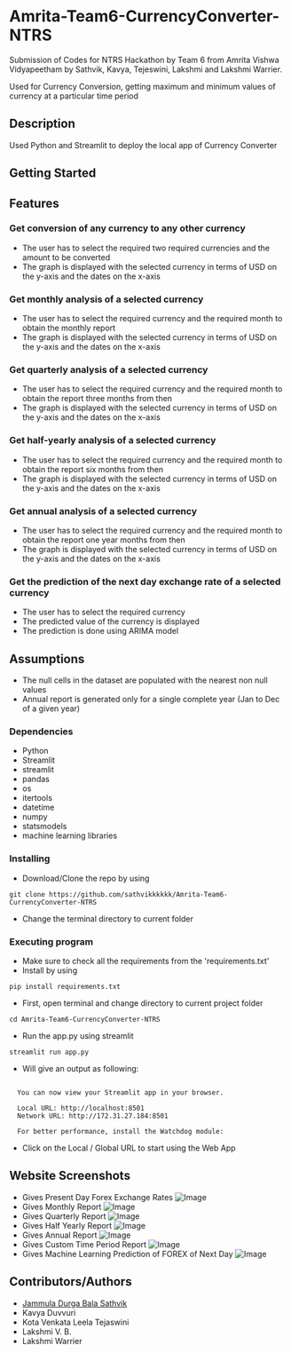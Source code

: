 # Amrita-Team6-CurrencyConverter-NTRS
Submission of Codes for NTRS Hackathon by Team 6 from Amrita Vishwa Vidyapeetham by Sathvik, Kavya, Tejeswini, Lakshmi and Lakshmi Warrier.

Used for Currency Conversion, getting maximum and minimum values of currency at a particular time period


## Description

Used Python and Streamlit to deploy the local app of Currency Converter

## Getting Started
## Features

### Get conversion of any currency to any other currency
* The user has to select the required two required currencies and the amount to be converted
* The graph is displayed with the selected currency in terms of USD on the y-axis and the dates on the x-axis

### Get monthly analysis of a selected currency
* The user has to select the required currency and the required month to obtain the monthly report
* The graph is displayed with the selected currency in terms of USD on the y-axis and the dates on the x-axis

### Get quarterly analysis of a selected currency
* The user has to select the required currency and the required month to obtain the report three months from then
* The graph is displayed with the selected currency in terms of USD on the y-axis and the dates on the x-axis

### Get half-yearly analysis of a selected currency
* The user has to select the required currency and the required month to obtain the report six months from then
* The graph is displayed with the selected currency in terms of USD on the y-axis and the dates on the x-axis

### Get annual analysis of a selected currency
* The user has to select the required currency and the required month to obtain the report one year months from then
* The graph is displayed with the selected currency in terms of USD on the y-axis and the dates on the x-axis

### Get the prediction of the next day exchange rate of a selected currency
* The user has to select the required currency
* The predicted value of the currency is displayed 
* The prediction is done using ARIMA model

## Assumptions
 
 * The null cells in the dataset are populated with the nearest non null values
 * Annual report is generated only for a single complete year (Jan to Dec of a given year)
### Dependencies

* Python
* Streamlit
* streamlit 
* pandas 
* os 
* itertools 
* datetime 
* numpy 
* statsmodels
* machine learning libraries

### Installing

* Download/Clone the repo by using 
```
git clone https://github.com/sathvikkkkkk/Amrita-Team6-CurrencyConverter-NTRS
```
* Change the terminal directory to current folder

### Executing program

* Make sure to check all the requirements from the 'requirements.txt'
* Install by using
```
pip install requirements.txt 
```
* First, open terminal and change directory to current project folder
```
cd Amrita-Team6-CurrencyConverter-NTRS
```
* Run the app.py using streamlit
```
streamlit run app.py
```
* Will give an output as following:
```

  You can now view your Streamlit app in your browser.

  Local URL: http://localhost:8501
  Network URL: http://172.31.27.184:8501

  For better performance, install the Watchdog module:

```
* Click on the Local / Global URL to start using the Web App
## Website Screenshots
* Gives Present Day Forex Exchange Rates
![Image](./Images/Present.png "")
* Gives Monthly Report
![Image](./Images/Monthly.png "")
* Gives Quarterly Report
![Image](./Images/Quarterly.png "")
* Gives Half Yearly Report
![Image](./Images/HalfYear.png "")
* Gives Annual Report
![Image](./Images/Annual.png "")
* Gives Custom Time Period Report
![Image](./Images/Custom.png "")
* Gives Machine Learning Prediction of FOREX of Next Day
![Image](./Images/pred.png "")





## Contributors/Authors
- [Jammula Durga Bala Sathvik](https://github.com/sathvikkkkkk/)
- Kavya Duvvuri
- Kota Venkata Leela Tejaswini
- Lakshmi V. B.
- Lakshmi Warrier